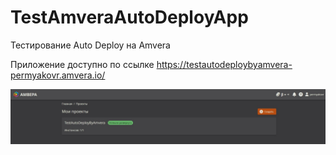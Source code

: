 # TestAmveraAutoDeployApp
Тестирование Auto Deploy на Amvera

Приложение доступно по ссылке https://testautodeploybyamvera-permyakovr.amvera.io/

![1](https://github.com/Presstomsk/TestAmveraAutoDeployApp/blob/master/jpg/DeployOnAmvera.jpg)


